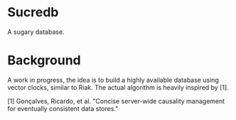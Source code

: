 # Sucredb

A sugary database.

# Background

A work in progress, the idea is to build a highly available database using vector clocks, similar to Riak. The actual algorithm is heavily inspired by [1].

[1] Gonçalves, Ricardo, et al. "Concise server-wide causality management for eventually consistent data stores."
